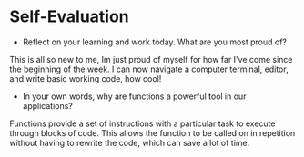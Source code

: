 # Self-Evaluation

- Reflect on your learning and work today. What are you most proud of?

This is all so new to me, Im just proud of myself for how far I've come since the beginning of the week. I can now navigate a computer terminal, editor, and write basic working code, how cool!

- In your own words, why are functions a powerful tool in our applications?

Functions provide a set of instructions with a particular task to execute through blocks of code. This allows the function to be called on in repetition without having to rewrite the code, which can save a lot of time.